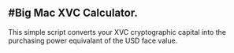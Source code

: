 #Big Mac XVC Calculator.
------------------------

This simple script converts your XVC cryptographic capital into the purchasing power equivalant of the USD face value.
